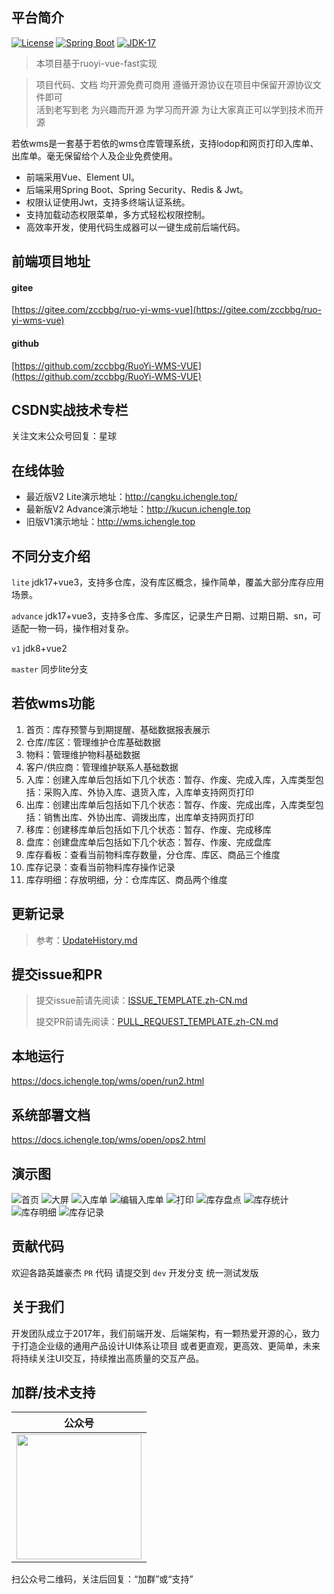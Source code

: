 ## 平台简介

[![License](https://img.shields.io/badge/License-MIT-blue.svg)](https://gitee.com/zccbbg/ruoyi-fast-service/blob/master/LICENSE)
[![Spring Boot](https://img.shields.io/badge/Spring%20Boot-3.1-blue.svg)]()
[![JDK-17](https://img.shields.io/badge/JDK-17-green.svg)]()

> 本项目基于ruoyi-vue-fast实现

> 项目代码、文档 均开源免费可商用 遵循开源协议在项目中保留开源协议文件即可<br>
活到老写到老 为兴趣而开源 为学习而开源 为让大家真正可以学到技术而开源

若依wms是一套基于若依的wms仓库管理系统，支持lodop和网页打印入库单、出库单。毫无保留给个人及企业免费使用。
* 前端采用Vue、Element UI。
* 后端采用Spring Boot、Spring Security、Redis & Jwt。
* 权限认证使用Jwt，支持多终端认证系统。
* 支持加载动态权限菜单，多方式轻松权限控制。
* 高效率开发，使用代码生成器可以一键生成前后端代码。

## 前端项目地址
#### gitee
[https://gitee.com/zccbbg/ruo-yi-wms-vue](https://gitee.com/zccbbg/ruo-yi-wms-vue)

#### github
[https://github.com/zccbbg/RuoYi-WMS-VUE](https://github.com/zccbbg/RuoYi-WMS-VUE)

## CSDN实战技术专栏
关注文末公众号回复：星球

## 在线体验
- 最近版V2 Lite演示地址：http://cangku.ichengle.top/
- 最新版V2 Advance演示地址：http://kucun.ichengle.top
- 旧版V1演示地址：http://wms.ichengle.top

## 不同分支介绍
`lite` jdk17+vue3，支持多仓库，没有库区概念，操作简单，覆盖大部分库存应用场景。

`advance` jdk17+vue3，支持多仓库、多库区，记录生产日期、过期日期、sn，可适配一物一码，操作相对复杂。

`v1` jdk8+vue2

`master` 同步lite分支

## 若依wms功能
1. 首页：库存预警与到期提醒、基础数据报表展示
2. 仓库/库区：管理维护仓库基础数据
3. 物料：管理维护物料基础数据
4. 客户/供应商：管理维护联系人基础数据
5. 入库：创建入库单后包括如下几个状态：暂存、作废、完成入库，入库类型包括：采购入库、外协入库、退货入库，入库单支持网页打印
6. 出库：创建出库单后包括如下几个状态：暂存、作废、完成出库，入库类型包括：销售出库、外协出库、调拨出库，出库单支持网页打印
7. 移库：创建移库单后包括如下几个状态：暂存、作废、完成移库
8. 盘库：创建盘库单后包括如下几个状态：暂存、作废、完成盘库 
9. 库存看板：查看当前物料库存数量，分仓库、库区、商品三个维度
10. 库存记录：查看当前物料库存操作记录
11. 库存明细：存放明细，分：仓库库区、商品两个维度

## 更新记录
> 参考：[UpdateHistory.md](docs/UpdateHistory.md)

## 提交issue和PR
> 提交issue前请先阅读：[ISSUE_TEMPLATE.zh-CN.md](docs/ISSUE_TEMPLATE.zh-CN.md)
> 
> 提交PR前请先阅读：[PULL_REQUEST_TEMPLATE.zh-CN.md](docs/PULL_REQUEST_TEMPLATE.zh-CN.md)

## 本地运行
https://docs.ichengle.top/wms/open/run2.html
## 系统部署文档
https://docs.ichengle.top/wms/open/ops2.html

## 演示图
![首页](docs/首页.png)
![大屏](docs/大屏.png)
![入库单](docs/入库单.jpg)
![编辑入库单](docs/编辑入库单.jpg)
![打印](docs/打印.jpg)
![库存盘点](docs/库存盘点.jpg)
![库存统计](docs/库存统计.jpg)
![库存明细](docs/库存明细.jpg)
![库存记录](docs/库存记录.jpg)

## 贡献代码

欢迎各路英雄豪杰 `PR` 代码 请提交到 `dev` 开发分支 统一测试发版

## 关于我们
开发团队成立于2017年，我们前端开发、后端架构，有一颗热爱开源的心，致力于打造企业级的通用产品设计UI体系让项目 或者更直观，更高效、更简单，未来将持续关注UI交互，持续推出高质量的交互产品。

## 加群/技术支持

|                  公众号                   |
|:--------------------------------------:|
| <img src="docs/gzh.jpg" width="200px"> |
扫公众号二维码，关注后回复：“加群”或“支持”